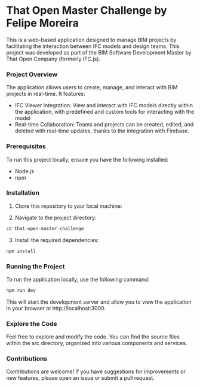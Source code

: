 # **That Open Master Challenge** by Felipe Moreira
This is a web-based application designed to manage BIM projects by facilitating the interaction between IFC models and design teams. This project was developed as part of the BIM Software Development Master by That Open Company (formerly IFC.js).

### Project Overview
The application allows users to create, manage, and interact with BIM projects in real-time. It features:

- IFC Viewer Integration: View and interact with IFC models directly within the application, with predefined and custom tools for interacting with the model
- Real-time Collaboration: Teams and projects can be created, edited, and deleted with real-time updates, thanks to the integration with Firebase.

### Prerequisites
To run this project locally, ensure you have the following installed:
- Node.js
- npm

### Installation
1. Clone this repository to your local machine:

2. Navigate to the project directory:
```js
cd that-open-master-challenge
```

3. Install the required dependencies:
```js
npm install
```

### Running the Project
To run the application locally, use the following command:
```js
npm run dev
```

This will start the development server and allow you to view the application in your browser at http://localhost:3000.

### Explore the Code
Feel free to explore and modify the code. You can find the source files within the src directory, organized into various components and services.

### Contributions
Contributions are welcome! If you have suggestions for improvements or new features, please open an issue or submit a pull request.
